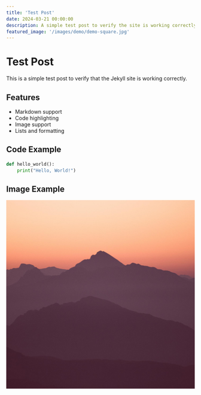 ```yaml
---
title: 'Test Post'
date: 2024-03-21 00:00:00
description: A simple test post to verify the site is working correctly.
featured_image: '/images/demo/demo-square.jpg'
---
```


# Test Post

This is a simple test post to verify that the Jekyll site is working correctly.

## Features

- Markdown support
- Code highlighting
- Image support
- Lists and formatting

## Code Example

```python
def hello_world():
    print("Hello, World!")
```

## Image Example

![Test Image](/images/demo/demo-square.jpg) 